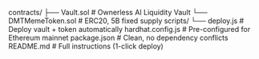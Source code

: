 contracts/
 ├── Vault.sol         # Ownerless AI Liquidity Vault
 └── DMTMemeToken.sol  # ERC20, 5B fixed supply
scripts/
 └── deploy.js         # Deploy vault + token automatically
hardhat.config.js      # Pre-configured for Ethereum mainnet
package.json           # Clean, no dependency conflicts
README.md              # Full  instructions (1-click deploy)
